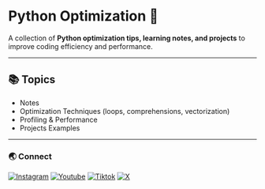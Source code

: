 
# Python Optimization 🐍

A collection of **Python optimization tips, learning notes, and projects** to improve coding efficiency and performance.  

---

## 📚 Topics
- Notes 
- Optimization Techniques (loops, comprehensions, vectorization)  
- Profiling & Performance   
- Projects Examples  
---
### 🌏 Connect
[![Instagram](https://img.shields.io/badge/Instagram-%23E4405F.svg?logo=Instagram&logoColor=white)](https://www.instagram.com/paiscapital) [![Youtube](https://img.shields.io/badge/YouTube-%23FF0000.svg?logo=YouTube&logoColor=white)](https://youtube.com/@paiscapital101) [![Tiktok](https://img.shields.io/badge/tiktok-%2300599C.svg?style=plastic&logo=tiktok&logoColor=white&color=black)](https://www.tiktok.com/@paiscapital) [![X](https://img.shields.io/badge/-%231DA1F2.svg?logo=X&logoColor=white&color=black)](https://x.com/paiscapital_)

